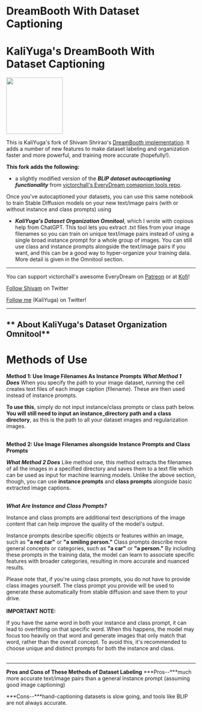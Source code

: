 # DreamBooth With Dataset Captioning

# KaliYuga's DreamBooth With Dataset Captioning

<div>
<img src="https://images.squarespace-cdn.com/content/v1/6213c340453c3f502425776e/a432c21c-bb12-4f38-b5e2-1c12a3c403f6/Animated-Logo_1.gif" width="150"/>
</div>

This is KaliYuga's fork of Shivam Shrirao's [DreamBooth implementation](https://github.com/ShivamShrirao/diffusers/tree/main/examples/dreambooth). It adds a number of new features to make dataset labeling and organization faster and more powerful, and training more accurate (hopefully!).

**This fork adds the following:** 

*   a slightly modified version of the ***BLIP dataset
autocaptioning functionality*** from [victorchall's EveryDream comapnion tools repo](https://github.com/victorchall/EveryDream).

Once you've autocaptioned your datasets, you can use this same notebook to train Stable Diffusion models on your new text/image pairs (with or without instance and class prompts) using 

*   ***KaliYuga's Dataset Organization Omnitool***, which I wrote with copious help from ChatGPT. This tool lets you extract .txt files from your image filenames so you can train on unique text/image pairs instead of using a single broad instance prompt for a whole group of images. You can still use class and instance prompts alongside the text/image pairs if you want, and this can be a good way to hyper-organize your training data. More detail is given in the Omnitool section.

------
You can support victorchall's awesome EveryDream on 
[Patreon](https://www.patreon.com/everydream) or at [Kofi](https://ko-fi.com/everydream)!

[Follow Shivam](https://twitter.com/ShivamShrirao) on Twitter

[Follow me](https://twitter.com/KaliYuga_ai) (KaliYuga) on Twitter!

-------
## ** About KaliYuga's Dataset Organization Omnitool**
# Methods of Use

**Method 1: Use Image Filenames As Instance Prompts**
***What Method 1 Does***
When you specify the path to your image dataset, running the cell creates text files of each image caption (filename). These are then used instead of instance prompts. 

**To use this**, simply do not input instance/class prompts or class path below. **You will still need to input an instance_directory path and a class directory**, as this is the path to all your dataset images and regularization images.
<br></br>

**Method 2: Use Image Filenames alsongside Instance Prompts and Class Prompts**

***What Method 2 Does***
Like method one, this method extracts the filenames of all the images in a specified directory and saves them to a text file which can be used as input for machine learning models. Unlike the above section, though, you can use **instance prompts** and **class prompts** alongside basic extracted image captions.
<br></br>

***What Are Instance and Class Prompts?***

Instance and class prompts are additional text descriptions of the image content that can help improve the quality of the model's output.

Instance prompts describe specific objects or features within an image, such as **"a red car"** or **"a smiling person."** Class prompts describe more general concepts or categories, such as **"a car"** or **"a person."** By including these prompts in the training data, the model can learn to associate specific features with broader categories, resulting in more accurate and nuanced results. 

Please note that, if you're using class prompts, you do not have to provide class images yourself. The class prompt you provide will be used to generate these automatically from stable diffusion and save them to your drive.
<br></br>
**IMPORTANT NOTE:**

If you have the same word in both your instance and class prompt, it can lead to overfitting on that specific word. When this happens, the model may focus too heavily on that word and generate images that only match that word, rather than the overall concept. To avoid this, it's recommended to choose unique and distinct prompts for both the instance and class.
<br></br>

---

**Pros and Cons of These Methods of Dataset Labeling**
***Pros--***much more accurate text/image pairs than a general instance prompt (assuming good image captioning)

***Cons--***hand-captioning datasets is slow going, and tools like BLIP are not always accurate.
